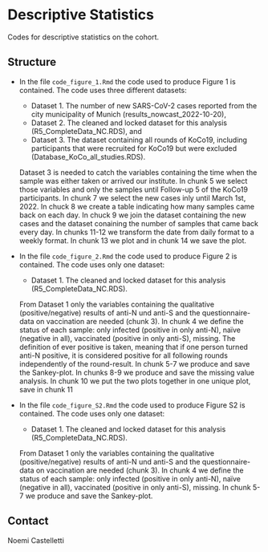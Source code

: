 # Descriptive Statistics

Codes for descriptive statistics on the cohort. 

## Structure

- In the file `code_figure_1.Rmd` the code used to produce Figure 1 is contained.
The code uses three different datasets:
   * Dataset 1.	The number of new SARS-CoV-2 cases reported from the city municipality of Munich (results_nowcast_2022-10-20),
   * Dataset 2.	The cleaned and locked dataset for this analysis (R5_CompleteData_NC.RDS), and
   * Dataset 3.	The dataset containing all rounds of KoCo19, including participants that were recruited for KoCo19 but were excluded (Database_KoCo_all_studies.RDS).

   Dataset 3 is needed to catch the variables containing the time when the sample was either taken or arrived our institute. In chunk 5 we select those variables and only the samples until Follow-up 5 of the KoCo19 participants.
In chunk 7 we select the new cases inly until March 1st, 2022.
In chuck 8 we create a table indicating how many samples came back on each day.
In chuck 9 we join the dataset containing the new cases and the dataset conaining the number of samples that came back every day.
In chunks 11-12 we transform the date from daily format to a weekly format.
In chunk 13 we plot and in chunk 14 we save the plot.



- In the file `code_figure_2.Rmd` the code used to produce Figure 2 is contained.
The code uses only one dataset:
   * Dataset 1.	The cleaned and locked dataset for this analysis (R5_CompleteData_NC.RDS).

   From Dataset 1 only the variables containing the qualitative (positive/negative) results of anti-N und anti-S and the questionnaire-data on vaccination are needed (chunk 3).
In chunk 4 we define the status of each sample: only infected (positive in only anti-N), naïve (negative in all), vaccinated (positive in only anti-S), missing. The definition of ever positive is taken, meaning that if one person turned anti-N positive, it is considered positive for all following rounds independently of the round-result.
In chunk 5-7 we produce and save the Sankey-plot.
In chunks 8-9 we produce and save the missing value analysis.
In chunk 10 we put the two plots together in one unique plot, save in chunk 11



- In the file `code_figure_S2.Rmd` the code used to produce Figure S2 is contained.
The code uses only one dataset:
   * Dataset 1.	The cleaned and locked dataset for this analysis (R5_CompleteData_NC.RDS).

   From Dataset 1 only the variables containing the qualitative (positive/negative) results of anti-N und anti-S and the questionnaire-data on vaccination are needed (chunk 3).
In chunk 4 we define the status of each sample: only infected (positive in only anti-N), naïve (negative in all), vaccinated (positive in only anti-S), missing.
In chunk 5-7 we produce and save the Sankey-plot.


## Contact

Noemi Castelletti

